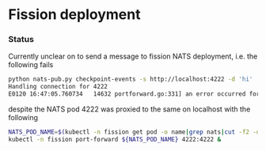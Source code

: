 # Fission deployment

### Status

Currently unclear on to send a message to fission NATS deployment, i.e. the following fails

```bash
python nats-pub.py checkpoint-events -s http://localhost:4222 -d 'hi'
Handling connection for 4222
E0120 16:47:05.760734   14632 portforward.go:331] an error occurred forwarding 4222 -> 4222: error forwarding port 4222 to pod 375c007b49eac75f372ee4fc13874a0699222bd5ca5e940353b1a968c80ee352, uid : exit status 1: 2018/01/21 00:47:05 socat[11993] E connect(6, AF=2 127.0.0.1:4222, 16): Connection refused
```

despite the NATS pod 4222 was proxied to the same on localhost with the following

```bash
NATS_POD_NAME=$(kubectl -n fission get pod -o name|grep nats|cut -f2 -d'/')
kubectl -n fission port-forward ${NATS_POD_NAME} 4222:4222 &
```
